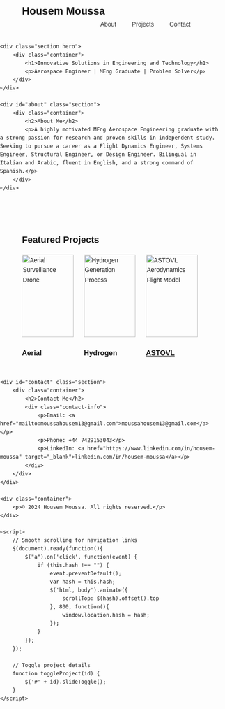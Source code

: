 <html lang="en">
<head>
    <meta charset="UTF-8">
    <meta name="viewport" content="width=device-width, initial-scale=1.0">
    <title>Housem Moussa - Aerospace Engineer Portfolio</title>
    <script src="https://cdnjs.cloudflare.com/ajax/libs/jquery/3.6.0/jquery.min.js"></script>
    <style>
        body {
            font-family: Arial, sans-serif;
            line-height: 1.6;
            margin: 0;
            padding: 0;
        }
        .container {
            width: 80%;
            margin: auto;
            overflow: hidden;
            padding: 1rem;
        }
        .logo {
            float: left;
            font-size: 1.5rem;
            font-weight: bold;
        }
        .nav-links {
            float: right;
        }
        .nav-links a {
            color: #333;
            text-decoration: none;
            padding: 0.5rem 1rem;
        }
        .section {
            padding: 2rem 0;
        }
        .hero {
            background-color: #f4f4f4;
            text-align: center;
            padding: 3rem 0;
        }
        .projects {
            display: flex;
            flex-wrap: wrap;
            justify-content: space-between;
        }
        .project {
            flex-basis: calc(33.333% - 1rem);
            margin-bottom: 2rem;
            cursor: pointer;
        }
        .project img {
            width: 100%;
            height: auto;
        }
        .project-details {
            display: none;
            background-color: #f4f4f4;
            padding: 1rem;
            margin-top: 1rem;
        }
        .contact-info {
            margin-top: 1rem;
        }
        .contact-info p {
            margin: 0.5rem 0;
        }
    </style>
</head>
<body>
    <div class="container">
        <div class="logo">Housem Moussa</div>
        <div class="nav-links">
            <a href="#about">About</a>
            <a href="#projects">Projects</a>
            <a href="#contact">Contact</a>
        </div>
    </div>

    <div class="section hero">
        <div class="container">
            <h1>Innovative Solutions in Engineering and Technology</h1>
            <p>Aerospace Engineer | MEng Graduate | Problem Solver</p>
        </div>
    </div>

    <div id="about" class="section">
        <div class="container">
            <h2>About Me</h2>
            <p>A highly motivated MEng Aerospace Engineering graduate with a strong passion for research and proven skills in independent study. Seeking to pursue a career as a Flight Dynamics Engineer, Systems Engineer, Structural Engineer, or Design Engineer. Bilingual in Italian and Arabic, fluent in English, and a strong command of Spanish.</p>
        </div>
    </div>

<div id="projects" class="section">
        <div class="container">
            <h2>Featured Projects</h2>
            <div class="projects">
                <div class="project" onclick="toggleProject('drone')">
                    <img src="/api/placeholder/300/200" alt="Aerial Surveillance Drone">
                    <h3>Aerial Surveillance Drone</h3>
                    <div id="drone" class="project-details">
                        <p>Engineered a quadrotor drone for ecological research, optimized for capturing high-resolution imagery of remote puffin islands. This UAV was designed to conduct precise aerial surveys, quantify cormorant populations, identify nest locations, and monitor population dynamics. The drone's capabilities were enhanced with an integrated GoPro Hero 9 camera for accurate data collection and ecological analysis.</p>
                    </div>
                </div>
                <div class="project" onclick="toggleProject('hydrogen')">
                    <img src="/api/placeholder/300/200" alt="Hydrogen Generation Process">
                    <h3>Hydrogen Generation Process</h3>
                    <div id="hydrogen" class="project-details">
                        <p>Developed a sustainable energy solution to power Liverpool John Lennon Airport using wind energy and hydrogen generation. The project focused on efficient hydrogen production, ensuring year-round energy supply, implementing redundancy planning, and comprehensive airport powering. This innovative approach significantly reduced carbon emissions and successfully integrated with existing renewable energy sources.</p>
                    </div>
                </div>
                <div class="project">
                    <a href="astovl-project.html">
                        <img src="/api/placeholder/300/200" alt="ASTOVL Aerodynamics Flight Model">
                        <h3>ASTOVL Aerodynamics Flight Model</h3>
                    </a>
                    <div id="astovl" class="project-details">
                        <p>Created a comprehensive aerodynamics model and simulation framework for low-speed flight regimes, focusing on transition and hover flight conditions. Click to learn more about this project.</p>
                    </div>
                </div>
            </div>
        </div>
    </div>


    <div id="contact" class="section">
        <div class="container">
            <h2>Contact Me</h2>
            <div class="contact-info">
                <p>Email: <a href="mailto:moussahousem13@gmail.com">moussahousem13@gmail.com</a></p>
                <p>Phone: +44 7429153043</p>
                <p>LinkedIn: <a href="https://www.linkedin.com/in/housem-moussa" target="_blank">linkedin.com/in/housem-moussa</a></p>
            </div>
        </div>
    </div>

    <div class="container">
        <p>© 2024 Housem Moussa. All rights reserved.</p>
    </div>

    <script>
        // Smooth scrolling for navigation links
        $(document).ready(function(){
            $("a").on('click', function(event) {
                if (this.hash !== "") {
                    event.preventDefault();
                    var hash = this.hash;
                    $('html, body').animate({
                        scrollTop: $(hash).offset().top
                    }, 800, function(){
                        window.location.hash = hash;
                    });
                }
            });
        });

        // Toggle project details
        function toggleProject(id) {
            $('#' + id).slideToggle();
        }
    </script>
</body>
</html>
